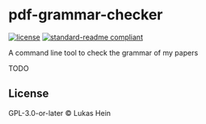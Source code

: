 # pdf-grammar-checker

[![license](https://img.shields.io/github/license/RandomC0der/pdf-grammar-checker.svg)](LICENSE)
[![standard-readme compliant](https://img.shields.iO/badge/readme%20style-standard-brightgreen.svg?style=flat-square)](https://github.com/RichardLitt/standard-readme)

A command line tool to check the grammar of my papers

TODO

## License

GPL-3.0-or-later © Lukas Hein
